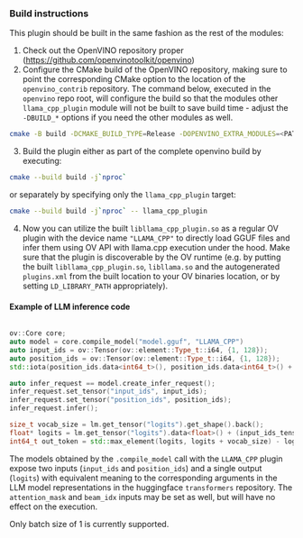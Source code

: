 ### Build instructions

This plugin should be built in the same fashion as the rest of the modules:

1. Check out the OpenVINO repository proper (https://github.com/openvinotoolkit/openvino)
2. Configure the CMake build of the OpenVINO repository, making sure to point the corresponding CMake option to the location of the `openvino_contrib` repository. The command below, executed in the `openvino` repo root, will configure the build so that the modules other `llama_cpp_plugin` module will not be built to save build time - adjust the `-DBUILD_*` options if you need the other modules as well.

```bash
cmake -B build -DCMAKE_BUILD_TYPE=Release -DOPENVINO_EXTRA_MODULES=<PATH_TO_YOUR_CHECKED_OUT_OPENVINO_CONTRIB>/modules -DBUILD_java_api=OFF -DBUILD_nvidia_plugin=OFF -DBUILD_custom_operations=OFF -DBUILD_openvino_code=OFF -DBUILD_token_merging=OFF -DENABLE_PLUGINS_XML=ON .
```

3. Build the plugin either as part of the complete openvino build by executing:

```bash
cmake --build build -j`nproc`
```

or separately by specifying only the `llama_cpp_plugin` target:

```bash
cmake --build build -j`nproc` -- llama_cpp_plugin
```

4. Now you can utilize the built `libllama_cpp_plugin.so` as a regular OV plugin with the device name `"LLAMA_CPP"` to directly load GGUF files and infer them using OV API with llama.cpp execution under the hood. Make sure that the plugin is discoverable by the OV runtime (e.g. by putting the built `libllama_cpp_plugin.so`, `libllama.so` and the autogenerated `plugins.xml` from the built location to your OV binaries location, or by setting `LD_LIBRARY_PATH` appropriately).

#### Example of LLM inference code

```C++

ov::Core core;
auto model = core.compile_model("model.gguf", "LLAMA_CPP") 
auto input_ids = ov::Tensor(ov::element::Type_t::i64, {1, 128});
auto position_ids = ov::Tensor(ov::element::Type_t::i64, {1, 128});
std::iota(position_ids.data<int64_t>(), position_ids.data<int64_t>() + position_ids.get_size(), 0);

auto infer_request == model.create_infer_request();
infer_request.set_tensor("input_ids", input_ids);
infer_request.set_tensor("position_ids", position_ids);
infer_request.infer();

size_t vocab_size = lm.get_tensor("logits").get_shape().back();
float* logits = lm.get_tensor("logits").data<float>() + (input_ids_tensor.get_size() - 1) * vocab_size;
int64_t out_token = std::max_element(logits, logits + vocab_size) - logits;
```

The models obtained by the `.compile_model` call with the `LLAMA_CPP` plugin expose two inputs (`input_ids` and `position_ids`) and a single output (`logits`) with equivalent meaning to the corresponding arguments in the LLM model representations in the huggingface `transformers` repository. The `attention_mask` and `beam_idx` inputs may be set as well, but will have no effect on the execution. 

Only batch size of 1 is currently supported.




